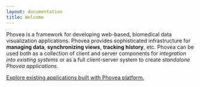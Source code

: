 ```yaml
---
layout: documentation
title: Welcome
---
```


Phovea is a framework for developing web-based, biomedical data visualization applications. Phovea provides sophisticated infrastructure for **managing data**, **synchronizing views**, **tracking history**, etc. Phovea can be used both as a collection of client and server components for *integration into existing systems* or as a full client-server system to create *standalone Phovea applications*.
 
[Explore existing applications built with Phovea platform.](http://demo.phovea.org)
